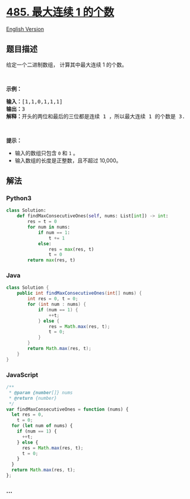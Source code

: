 # [485. 最大连续 1 的个数](https://leetcode-cn.com/problems/max-consecutive-ones)

[English Version](/solution/0400-0499/0485.Max%20Consecutive%20Ones/README_EN.md)

## 题目描述

<!-- 这里写题目描述 -->

<p>给定一个二进制数组， 计算其中最大连续 1 的个数。</p>

<p> </p>

<p><strong>示例：</strong></p>

<pre>
<strong>输入：</strong>[1,1,0,1,1,1]
<strong>输出：</strong>3
<strong>解释：</strong>开头的两位和最后的三位都是连续 1 ，所以最大连续 1 的个数是 3.
</pre>

<p> </p>

<p><strong>提示：</strong></p>

<ul>
	<li>输入的数组只包含 <code>0</code> 和 <code>1</code> 。</li>
	<li>输入数组的长度是正整数，且不超过 10,000。</li>
</ul>


## 解法

<!-- 这里可写通用的实现逻辑 -->

<!-- tabs:start -->

### **Python3**

<!-- 这里可写当前语言的特殊实现逻辑 -->

```python
class Solution:
    def findMaxConsecutiveOnes(self, nums: List[int]) -> int:
        res = t = 0
        for num in nums:
            if num == 1:
                t += 1
            else:
                res = max(res, t)
                t = 0
        return max(res, t)
```

### **Java**

<!-- 这里可写当前语言的特殊实现逻辑 -->

```java
class Solution {
    public int findMaxConsecutiveOnes(int[] nums) {
        int res = 0, t = 0;
        for (int num : nums) {
            if (num == 1) {
                ++t;
            } else {
                res = Math.max(res, t);
                t = 0;
            }
        }
        return Math.max(res, t);
    }
}
```

### **JavaScript**

```js
/**
 * @param {number[]} nums
 * @return {number}
 */
var findMaxConsecutiveOnes = function (nums) {
  let res = 0,
    t = 0;
  for (let num of nums) {
    if (num == 1) {
      ++t;
    } else {
      res = Math.max(res, t);
      t = 0;
    }
  }
  return Math.max(res, t);
};
```

### **...**

```

```

<!-- tabs:end -->
